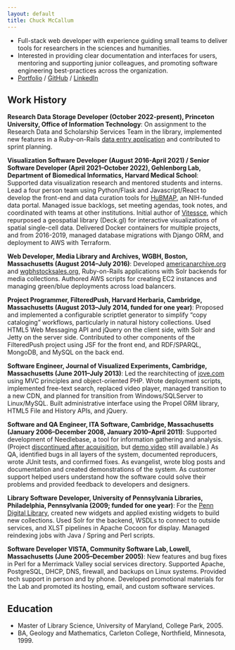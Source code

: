 ```yaml
---
layout: default
title: Chuck McCallum
---
```


- Full-stack web developer with experience guiding small teams to deliver tools for researchers in the sciences and humanities.
- Interested in providing clear documentation and interfaces for users,
mentoring and supporting junior colleagues,
and promoting software engineering best-practices across the organization.
- [Portfolio](https://mccalluc.github.io/resume/projects) / [GitHub](https://github.com/mccalluc) / [LinkedIn](https://www.linkedin.com/in/chuck-mccallum-8601965/)

## Work History

**Research Data Storage Developer (October 2022-present), Princeton University, Office of Information Technology**: On assignment to the Research Data and Scholarship Services Team in the library, implemented new features in a Ruby-on-Rails [data entry application](https://github.com/pulibrary/pdc_describe) and contributed to sprint planning.

**Visualization Software Developer (August 2016-April 2021) / Senior Software Developer (April 2021–October 2022), Gehlenborg Lab, Department of Biomedical Informatics, Harvard Medical School**:
Supported data visualization research and mentored students and interns.
Lead a four person team using Python/Flask and Javascript/React to develop the front-end and data curation tools for [HuBMAP](https://portal.hubmapconsortium.org/), an NIH-funded data portal.
Managed issue backlogs, set meeting agendas, took notes, and coordinated with teams at other institutions. Initial author of [Vitessce](http://vitessce.io), which repurposed a geospatial library (Deck.gl) for interactive visualizations of spatial single-cell data.
Delivered Docker containers for multiple projects, and from 2016-2019, managed database migrations with Django ORM, and deployment to AWS with Terraform.

**Web Developer, Media Library and Archives, WGBH, Boston, Massachusetts
(August 2014–July 2016)**: Developed [americanarchive.org](https://americanarchive.org)
and [wgbhstocksales.org](https://github.com/WGBH-MLA/stock-sales-2),
Ruby-on-Rails applications with Solr backends for media collections. Authored AWS scripts for
creating EC2 instances and managing green/blue deployments across load balancers.

**Project Programmer, FilteredPush, Harvard Herbaria, Cambridge, Massachusetts
(August 2013–July 2014, funded for one year)**: Proposed and implemented a configurable
scriptlet generator to simplify “copy cataloging” workflows, particularly in natural
history collections. Used HTML5 Web Messaging API and jQuery on the client side,
with Solr and Jetty on the server side. Contributed to other components of the FilteredPush
project using JSF for the front end, and RDF/SPARQL, MongoDB, and MySQL on the back end.

**Software Engineer, Journal of Visualized Experiments, Cambridge,
Massachusetts (June 2011–July 2013)**: Led the rearchitecting of
[jove.com](http://jove.com) using MVC principles and object-oriented PHP.
Wrote deployment scripts, implemented free-text search, replaced video player,
managed transition to a new CDN, and planned for transition from
Windows/SQLServer to Linux/MySQL. Built administrative interface using the
Propel ORM library, HTML5 File and History APIs, and jQuery.

**Software and QA Engineer, ITA Software, Cambridge, Massachusetts (January
2006–December 2008, January 2010–April 2011)**: Supported development of
Needlebase, a tool for information gathering and analysis.
(Project [discontinued after acquisition](https://googleblog.blogspot.com/2012/01/renewing-old-resolutions-for-new-year.html),
but [demo video](http://www.youtube.com/watch?v=58Gzlq4zSDk) still available.)
As QA, identified bugs in all layers of the system, documented
reproducers, wrote JUnit tests, and confirmed fixes. As evangelist, wrote
blog posts and documentation and created demonstrations of the system. As
customer support helped users understand how the software could solve their
problems and provided feedback to developers and designers.

**Library Software Developer, University of Pennsylvania Libraries,
Philadelphia, Pennsylvania (2009; funded for one year)**: For the [Penn
Digital Library](http://dla.library.upenn.edu/dla), created new widgets and
applied existing widgets to build new collections. Used Solr for the backend,
WSDLs to connect to outside services, and XLST pipelines in Apache Cocoon for
display. Managed reindexing jobs with Java / Spring and Perl scripts.

**Software Developer VISTA, Community Software Lab, Lowell, Massachusetts (June
2005–December 2005)**: New features and bug fixes in Perl for
a Merrimack Valley social services directory. Supported Apache, PostgreSQL,
DHCP, DNS, firewall, and backups on Linux systems. Provided tech support in
person and by phone. Developed promotional materials for the Lab and
promoted its hosting, email, and custom software services.   

## Education
- Master of Library Science, University of Maryland, College Park, 2005.
- BA, Geology and Mathematics, Carleton College, Northfield, Minnesota, 1999.
